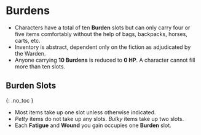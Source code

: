 # Burdens

- Characters have a total of ten **Burden** slots but can only carry four or five items comfortably without the help of bags, backpacks, horses, carts, etc.
- Inventory is abstract, dependent only on the fiction as adjudicated by the Warden.
- Anyone carrying **10 Burdens** is reduced to **0 HP**. A character cannot fill more than ten slots.

## Burden Slots
{: .no_toc }

- Most items take up one slot unless otherwise indicated. 
- _Petty_ items do not take up any slots. _Bulky_ items take up two slots. 
- Each **Fatigue** and **Wound** you gain occupies one **Burden** slot.
